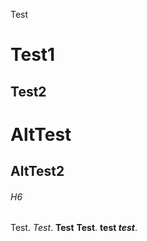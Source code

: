 Test
# Test1
## Test2

AltTest
======

AltTest2
------

###### H6

Test.
*Test*.
**Test** __Test__.
**test _test_**.
